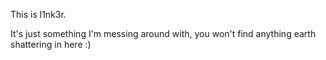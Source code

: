 This is l1nk3r.

It's just something I'm messing around with, you won't find anything earth shattering in here :)
